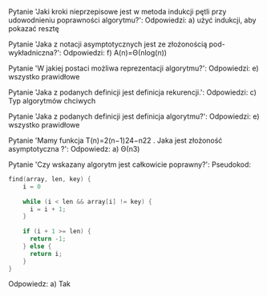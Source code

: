 
Pytanie 'Jaki kroki nieprzepisowe jest w metoda indukcji pętli przy udowodnieniu poprawności algorytmu?': 
Odpowiedzi: 
        a) użyć indukcji, aby pokazać resztę 


Pytanie 'Jaka z notacji asymptotycznych jest ze złożonością pod-wykładniczna?': 
Odpowiedzi: 
        f) 
A(n)=Θ(nlog(n))


Pytanie 'W jakiej postaci możliwa reprezentacji algorytmu?': 
Odpowiedzi: 
        e) wszystko prawidłowe 


Pytanie 'Jaka z podanych definicji jest definicja rekurencji.': 
Odpowiedzi: 
        c) Typ algorytmów chciwych 


Pytanie 'Jaka z podanych definicji jest definicja algorytmu?': 
Odpowiedzi: 
        e) wszystko prawidłowe 


Pytanie 'Mamy funkcja
T(n)=2(n−1)24−n22
. Jaka jest złożoność asymptotyczna ?': 
Odpowiedz: 
        a) 
Θ(n3)


Pytanie 'Czy wskazany algorytm jest całkowicie poprawny?': 
Pseudokod: 
```c
find(array, len, key) {
    i = 0
    
    while (i < len && array[i] != key) {
      i = i + 1;
    }
    
    if (i + 1 >= len) {
      return -1;
    } else {
      return i;    
    }
}
```
Odpowiedz: 
        a) Tak 

